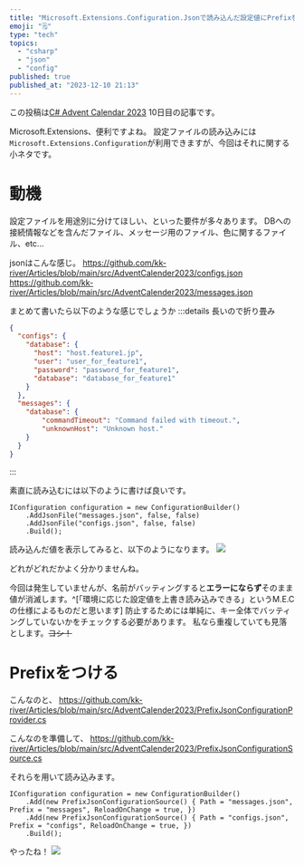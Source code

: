 ```yaml
---
title: "Microsoft.Extensions.Configuration.Jsonで読み込んだ設定値にPrefixを付与する"
emoji: "🗒️"
type: "tech"
topics:
  - "csharp"
  - "json"
  - "config"
published: true
published_at: "2023-12-10 21:13"
---
```


この投稿は[C# Advent Calendar 2023](https://qiita.com/advent-calendar/2023/csharplang) 10日目の記事です。

Microsoft.Extensions、便利ですよね。
設定ファイルの読み込みには`Microsoft.Extensions.Configuration`が利用できますが、今回はそれに関する小ネタです。

# 動機
設定ファイルを用途別に分けてほしい、といった要件が多々あります。
DBへの接続情報などを含んだファイル、メッセージ用のファイル、色に関するファイル、etc...

jsonはこんな感じ。
https://github.com/kk-river/Articles/blob/main/src/AdventCalender2023/configs.json
https://github.com/kk-river/Articles/blob/main/src/AdventCalender2023/messages.json

まとめて書いたら以下のような感じでしょうか
:::details 長いので折り畳み
```json
{
  "configs": {
    "database": { 
      "host": "host.feature1.jp",
      "user": "user_for_feature1",
      "password": "password_for_feature1",
      "database": "database_for_feature1"
    }
  },
  "messages": {
    "database": {
        "commandTimeout": "Command failed with timeout.",
        "unknownHost": "Unknown host."
    }
  }
}
```
:::

素直に読み込むには以下のように書けば良いです。
```cs: 素直に読み込む
IConfiguration configuration = new ConfigurationBuilder()
    .AddJsonFile("messages.json", false, false)
    .AddJsonFile("configs.json", false, false)
    .Build();
```

読み込んだ値を表示してみると、以下のようになります。
![](https://storage.googleapis.com/zenn-user-upload/4de4d9b6cd30-20231210.png)

どれがどれだかよく分かりませんね。

今回は発生していませんが、名前がバッティングすると**エラーにならず**そのまま値が消滅します。^[「環境に応じた設定値を上書き読み込みできる」というM.E.Cの仕様によるものだと思います]
防止するためには単純に、キー全体でバッティングしていないかをチェックする必要があります。
私なら重複していても見落とします。~~ヨシ！~~

# Prefixをつける
こんなのと、
https://github.com/kk-river/Articles/blob/main/src/AdventCalender2023/PrefixJsonConfigurationProvider.cs

こんなのを準備して、
https://github.com/kk-river/Articles/blob/main/src/AdventCalender2023/PrefixJsonConfigurationSource.cs

それらを用いて読み込みます。
```cs:prefixを付けて読み込む
IConfiguration configuration = new ConfigurationBuilder()
    .Add(new PrefixJsonConfigurationSource() { Path = "messages.json", Prefix = "messages", ReloadOnChange = true, })
    .Add(new PrefixJsonConfigurationSource() { Path = "configs.json", Prefix = "configs", ReloadOnChange = true, })
    .Build();
```

やったね！
![](https://storage.googleapis.com/zenn-user-upload/d4c2be83d74d-20231210.png)